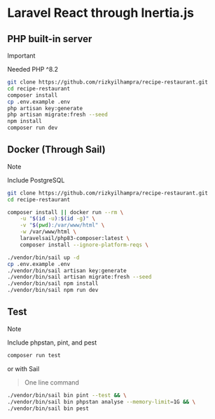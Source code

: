 # Laravel React through Inertia.js

## PHP built-in server

> [!IMPORTANT]
> Needed PHP ^8.2

```bash
git clone https://github.com/rizkyilhampra/recipe-restaurant.git
cd recipe-restaurant
composer install
cp .env.example .env
php artisan key:generate
php artisan migrate:fresh --seed
npm install
composer run dev
```

## Docker (Through Sail)

> [!NOTE]
> Include PostgreSQL

```bash
git clone https://github.com/rizkyilhampra/recipe-restaurant.git
cd recipe-restaurant
```

```bash
composer install || docker run --rm \
    -u "$(id -u):$(id -g)" \
    -v "$(pwd):/var/www/html" \
    -w /var/www/html \
    laravelsail/php83-composer:latest \
    composer install --ignore-platform-reqs \
```

```bash
./vendor/bin/sail up -d
cp .env.example .env
./vendor/bin/sail artisan key:generate
./vendor/bin/sail artisan migrate:fresh --seed
./vendor/bin/sail npm install
./vendor/bin/sail npm run dev
```

## Test

> [!NOTE]
> Include phpstan, pint, and pest

```bash
composer run test
```

or with Sail

> One line command

```bash
./vendor/bin/sail bin pint --test && \
./vendor/bin/sail bin phpstan analyse --memory-limit=1G && \
./vendor/bin/sail bin pest
```
